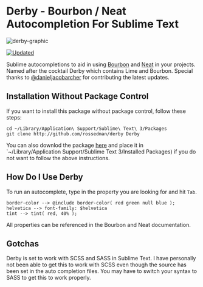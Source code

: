 # Derby - Bourbon / Neat Autocompletion For Sublime Text

![derby-graphic](https://cloud.githubusercontent.com/assets/2628905/7764495/f21312f8-0017-11e5-8d8a-ec31f3f5f6b7.jpg)


[![Updated](https://img.shields.io/badge/project-v4.2.3-green.svg?style=flat)](https://packagecontrol.io/installation)

Sublime autocompletions to aid in using [Bourbon](http://bourbon.io/) and [Neat](http://neat.bourbon.io) in your projects. Named after the cocktail Derby which contains Lime and Bourbon. Special thanks to [@danieljacobarcher](https://github.com/danieljacobarcher) for contributing the latest updates.

## Installation Without Package Control

If you want to install this package without package control, follow these steps:

```
cd ~/Library/Application\ Support/Sublime\ Text\ 3/Packages
git clone http://github.com/rossedman/derby Derby
```

You can also downlod the package [here](https://github.com/rossedman/derby/releases/latest) and place it in `~/Library/Application Support/Sublime Text 3/Installed Packages) if you do not want to follow the above instructions.

## How Do I Use Derby

To run an autocomplete, type in the property you are looking for and hit `Tab`.
	
	border-color --> @include border-color( red green null blue );
	helvetica --> font-family: $helvetica
	tint --> tint( red, 40% );
	
All properties can be referenced in the Bourbon and Neat documentation.

## Gotchas

Derby is set to work with SCSS and SASS in Sublime Text. I have personally not been able to get this to work with SCSS even though the source has been set in the auto completion files. You may have to switch your syntax to SASS to get this to work properly. 
